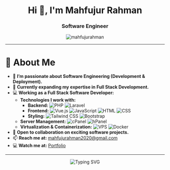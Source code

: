 <h1 align="center">Hi 👋, I'm Mahfujur Rahman</h1>
<h3 align="center">Software Engineer</h3>

<p align="center">
  <img src="https://komarev.com/ghpvc/?username=mahfujurahman&label=👀%20Profile%20Views&color=ff69b4&style=for-the-badge" alt="mahfujurahman" />
</p>

---

# 👋 About Me  

- 👀 **I’m passionate about Software Engineering (Development & Deployment).**  
- 🌱 **Currently expanding my expertise in Full Stack Development.**  
- 💻 **Working as a Full Stack Software Developer:**  
  - **Technologies I work with:**  
    - **Backend:** ![PHP](https://img.shields.io/badge/PHP-777BB4?style=for-the-badge&logo=php&logoColor=white) ![Laravel](https://img.shields.io/badge/Laravel-EA4C89?style=for-the-badge&logo=laravel&logoColor=white)  
    - **Frontend:** ![Vue.js](https://img.shields.io/badge/Vue.js-4FC08D?style=for-the-badge&logo=vue.js&logoColor=white) ![JavaScript](https://img.shields.io/badge/JavaScript-F7DF1E?style=for-the-badge&logo=javascript&logoColor=black) ![HTML](https://img.shields.io/badge/HTML-E34F26?style=for-the-badge&logo=html5&logoColor=white) ![CSS](https://img.shields.io/badge/CSS-1572B6?style=for-the-badge&logo=css3&logoColor=white)  
    - **Styling:** ![Tailwind CSS](https://img.shields.io/badge/Tailwind_CSS-06B6D4?style=for-the-badge&logo=tailwindcss&logoColor=white) ![Bootstrap](https://img.shields.io/badge/Bootstrap-563D7C?style=for-the-badge&logo=bootstrap&logoColor=white)  
  - **Server Management:** ![cPanel](https://img.shields.io/badge/cPanel-9B5A6D?style=for-the-badge&logo=cpanel&logoColor=white) ![hPanel](https://img.shields.io/badge/hPanel-22D3EE?style=for-the-badge&logo=hPanel&logoColor=white)  
  - **Virtualization & Containerization:** ![VPS](https://img.shields.io/badge/VPS-00A9E0?style=for-the-badge&logo=linux&logoColor=white) ![Docker](https://img.shields.io/badge/Docker-2496ED?style=for-the-badge&logo=docker&logoColor=white)  
- 💞️ **Open to collaboration on exciting software projects.**  
- 📫 **Reach me at:** [mahfujurahman2020@gmail.com](mailto:mahfujurahman2020@gmail.com)  
- 💻 **Watch me at:** [Portfolio](https://mahfujurahman.github.io/portfolio)

---

<p align="center">
  <img src="https://readme-typing-svg.herokuapp.com?font=Fira+Code&size=22&pause=1000&color=00FF00&width=560&lines=Let's+build+something+amazing+together!+🚀" alt="Typing SVG" />
</p>
